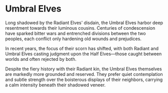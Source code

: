 # Umbral Elves

Long shadowed by the Radiant Elves' disdain, the Umbral Elves harbor deep resentment towards their luminous cousins. Centuries of condescension have sparked bitter wars and entrenched divisions between the two peoples, each conflict only hardening old wounds and prejudices.

In recent years, the focus of their scorn has shifted, with both Radiant and Umbral Elves casting judgment upon the Half Elves—those caught between worlds and often rejected by both.

Despite the fiery history with their Radiant kin, the Umbral Elves themselves are markedly more grounded and reserved. They prefer quiet contemplation and subtle strength over the boisterous displays of their neighbors, carrying a calm intensity beneath their shadowed veneer.